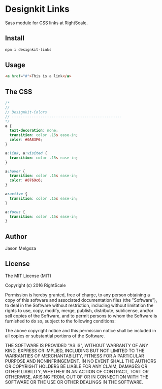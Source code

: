 # Designkit Links
Sass module for CSS links at RightScale.

## Install

```bash
npm i designkit-links
```

## Usage

```html
<a href="#">This is a link</a>
```

## The CSS

```css
/*
//
// Designkit-Colors
// --------------------------------------------------
*/
a {
  text-decoration: none;
  transition: color .15s ease-in;
  color: #0A83F6;
}

a:link, a:visited {
  transition: color .15s ease-in;
}

a:hover {
  transition: color .15s ease-in;
  color: #0769c6;
}

a:active {
  transition: color .15s ease-in;
}

a:focus {
  transition: color .15s ease-in;
}
```

## Author

Jason Melgoza

## License

The MIT License (MIT)

Copyright (c) 2016 RightScale

Permission is hereby granted, free of charge, to any person obtaining a copy
of this software and associated documentation files (the "Software"), to deal
in the Software without restriction, including without limitation the rights
to use, copy, modify, merge, publish, distribute, sublicense, and/or sell
copies of the Software, and to permit persons to whom the Software is
furnished to do so, subject to the following conditions:

The above copyright notice and this permission notice shall be included in all
copies or substantial portions of the Software.

THE SOFTWARE IS PROVIDED "AS IS", WITHOUT WARRANTY OF ANY KIND, EXPRESS OR
IMPLIED, INCLUDING BUT NOT LIMITED TO THE WARRANTIES OF MERCHANTABILITY,
FITNESS FOR A PARTICULAR PURPOSE AND NONINFRINGEMENT. IN NO EVENT SHALL THE
AUTHORS OR COPYRIGHT HOLDERS BE LIABLE FOR ANY CLAIM, DAMAGES OR OTHER
LIABILITY, WHETHER IN AN ACTION OF CONTRACT, TORT OR OTHERWISE, ARISING FROM,
OUT OF OR IN CONNECTION WITH THE SOFTWARE OR THE USE OR OTHER DEALINGS IN THE
SOFTWARE.
